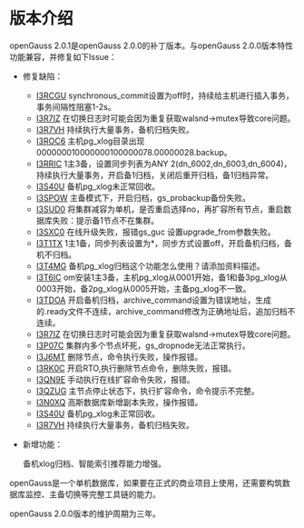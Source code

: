 # 版本介绍<a name="ZH-CN_TOPIC_0289899200"></a>

openGauss 2.0.1是openGauss 2.0.0的补丁版本。与openGauss 2.0.0版本特性功能兼容，并修复如下Issue：

-   修复缺陷：
    - [I3RCGU](https://gitee.com/opengaussorg/dashboard?issue_id=I3RCGU) synchronous_commit设置为off时，持续给主机进行插入事务，事务间隔性阻塞1-2s。
    - [I3R7IZ](https://gitee.com/opengaussorg/dashboard?issue_id=I3R7IZ) 在切换日志时可能会因为重复获取walsnd->mutex导致core问题。
    - [I3R7VH](https://gitee.com/opengaussorg/dashboard?issue_id=I3R7VH) 持续执行大量事务，备机归档失败。
    - [I3ROC6](https://gitee.com/opengaussorg/dashboard?issue_id=I3ROC6) 主机pg_xlog目录出现000000010000000100000078.00000028.backup。
    - [I3RRIC](https://gitee.com/opengaussorg/dashboard?issue_id=I3RRIC) 1主3备，设置同步列表为ANY 2(dn_6002,dn_6003,dn_6004)，持续执行大量事务，开启备1归档，关闭后重开归档，备1归档异常。
    - [I3S40U](https://gitee.com/opengaussorg/dashboard?issue_id=I3S40U) 备机pg_xlog未正常回收。
    - [I3SPOW](https://gitee.com/opengaussorg/dashboard?issue_id=I3SPOW) 主备模式下，开启归档，gs_probackup备份失败。
    - [I3SUD0](https://gitee.com/opengaussorg/dashboard?issue_id=I3SUD0) 将集群减容为单机，是否重启选择no，再扩容所有节点，重启数据库失败：提示备1节点不在集群。
    - [I3SXC0](https://gitee.com/opengaussorg/dashboard?issue_id=I3SXC0) 在线升级失败，报错gs_guc 设置upgrade_from参数失败。
    - [I3T1TX](https://gitee.com/opengaussorg/dashboard?issue_id=I3T1TX) 1主1备，同步列表设置为*，同步方式设置off，开启备机归档，备机不归档。
    - [I3T4MG](https://gitee.com/opengaussorg/dashboard?issue_id=I3T4MG) 备机pg_xlog归档这个功能怎么使用？请添加资料描述。
    - [I3T6IC](https://gitee.com/opengaussorg/dashboard?issue_id=I3T6IC) om安装1主3备，主机pg_xlog从0001开始，备1和备3pg_xlog从0003开始，备2pg_xlog从0005开始，主备pg_xlog不一致。
    - [I3TDOA](https://gitee.com/opengaussorg/dashboard?issue_id=I3TDOA) 开启备机归档，archive_command设置为错误地址，生成的.ready文件不连续，archive_command修改为正确地址后，追加归档不连续。
    - [I3R7IZ](https://gitee.com/opengaussorg/dashboard?issue_id=I3R7IZ) 在切换日志时可能会因为重复获取walsnd->mutex导致core问题。
    - [I3P07C](https://gitee.com/opengaussorg/dashboard?issue_id=I3P07C) 集群内多个节点坏死，gs_dropnode无法正常执行。
    - [I3J6MT](https://gitee.com/opengaussorg/dashboard?issue_id=I3J6MT) 删除节点，命令执行失败，操作报错。
    - [I3RK0C](https://gitee.com/opengaussorg/dashboard?issue_id=I3RK0C) 开启RTO,执行删除节点命令，删除失败，报错。
    - [I3QN9E](https://gitee.com/opengaussorg/dashboard?issue_id=I3QN9E) 手动执行在线扩容命令失败，报错。
    - [I3QZUG](https://gitee.com/opengaussorg/dashboard?issue_id=I3QZUG) 主节点停止状态下，执行扩容命令，命令提示不完整。
    - [I3N0XQ](https://gitee.com/opengaussorg/dashboard?issue_id=I3N0XQ) 高斯数据库新增副本失败，操作报错。
    - [I3S40U](https://gitee.com/opengaussorg/dashboard?issue_id=I3S40U) 备机pg_xlog未正常回收。
    - [I3R7VH](https://gitee.com/opengaussorg/dashboard?issue_id=I3R7VH) 持续执行大量事务，备机归档失败。

-   新增功能：

    备机xlog归档、智能索引推荐能力增强。


openGauss是一个单机数据库，如果要在正式的商业项目上使用，还需要构筑数据库监控、主备切换等完整工具链的能力。

openGauss 2.0.0版本的维护周期为三年。

